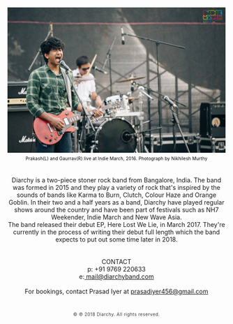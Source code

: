 <html>
<title>Diarchy</title>
<head>
<style type="text/css"> 

body{
	margin:0;
	padding:0;
	background-color: #FFFFFF;
	font-family: sans-serif;
}

.middlej {font-size: 12px; color:#393939; letter-spacing:0.03em; line-height:40px;}
.middlee {font-size: 13px; color:#393939; letter-spacing:0.03em; line-height:15px;}
.small {font-size: 10px; color:#393939; letter-spacing:0.05em; line-height:13px;}
</style>
</head>
<body>
<center>
<br>
<img src="diarchyband.jpg" width="500"/>
<br>
<SPAN
style="font-size:10px; color:#000; line-height:10px; letter-spacing:0.02em"> Prakash(L) and Gaurrav(R) live at Indie March, 2016. Photograph by Nikhilesh Murthy</SPAN>
<br>
<br>
<br>
<SPAN class="midlee">Diarchy is a two-piece stoner rock band from Bangalore, India. The band was formed in 2015 and they play a variety of rock that's inspired by the sounds of bands like Karma to Burn, Clutch, Colour Haze and Orange Goblin. In their two and a half years as a band, Diarchy have played regular shows around the country and have been part of festivals such as NH7 Weekender, Indie March and New Wave Asia.
<br>
The band released their debut EP, Here Lost We Lie, in March 2017. They're currently in the process of writing their debut full length which the band expects to put out some time later in 2018.</SPAN>
<br>
<br>
<br>
<SPAN class="midlee">CONTACT</SPAN><br>
<SPAN class="midlee">p: +91 9769 220633</a></SPAN><br>
<SPAN class="midlee">e:<a href="mailto:mail@diarchyband.com"> mail@diarchyband.com</a></SPAN><br>
<br>
<SPAN class="midlee">For bookings, contact Prasad Iyer at <a href="mailto:prasadiyer456@gmail.com">prasadiyer456@gmail.com</a></SPAN>
<br>
<br>
<br>
<SPAN class="small">© ℗ 2018 Diarchy. All rights reserved.</SPAN>
</center>
</body>
</html>
